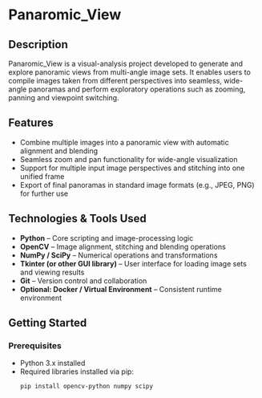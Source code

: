 # Panaromic_View

## Description  
Panaromic_View is a visual-analysis project developed to generate and explore panoramic views from multi-angle image sets. It enables users to compile images taken from different perspectives into seamless, wide-angle panoramas and perform exploratory operations such as zooming, panning and viewpoint switching.

## Features  
- Combine multiple images into a panoramic view with automatic alignment and blending  
- Seamless zoom and pan functionality for wide-angle visualization  
- Support for multiple input image perspectives and stitching into one unified frame  
- Export of final panoramas in standard image formats (e.g., JPEG, PNG) for further use  

## Technologies & Tools Used  
- **Python** – Core scripting and image-processing logic  
- **OpenCV** – Image alignment, stitching and blending operations  
- **NumPy / SciPy** – Numerical operations and transformations  
- **Tkinter (or other GUI library)** – User interface for loading image sets and viewing results  
- **Git** – Version control and collaboration  
- **Optional: Docker / Virtual Environment** – Consistent runtime environment  

## Getting Started  

### Prerequisites  
- Python 3.x installed  
- Required libraries installed via pip:  
  ```bash
  pip install opencv-python numpy scipy
